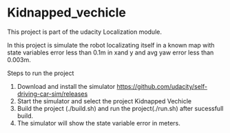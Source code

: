 # Kidnapped_vechicle

This project is part of the udacity Localization module.

In this project is simulate the robot localizating itself in a known map with state variables error less than 0.1m in xand y and avg yaw error less than 0.003m.


Steps to run the project

1. Download and install the simulator https://github.com/udacity/self-driving-car-sim/releases
2. Start the simulator and select the project Kidnapped Vechicle
3. Build the project (./build.sh) and run the project(./run.sh) after sucessfull build. 
4. The simulator will show the state variable error in meters. 

